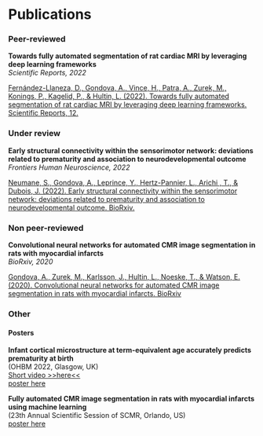 # Publications

### Peer-reviewed

**Towards fully automated segmentation of rat cardiac MRI by leveraging deep learning frameworks**<br>
*Scientific Reports, 2022*<br>

[Fernández-Llaneza, D., Gondova, A., Vince, H., Patra, A., Zurek, M., Konings, P., Kagelid, P., & Hultin, L. (2022). Towards fully automated segmentation of rat cardiac MRI by leveraging deep learning frameworks. Scientific Reports, 12.](https://www.nature.com/articles/s41598-022-12378-z)



### Under review

**Early structural connectivity within the sensorimotor network: deviations related to prematurity and association to neurodevelopmental outcome**<br>
*Frontiers Human Neuroscience, 2022*<br>

[Neumane, S., Gondova, A., Leprince, Y., Hertz-Pannier, L., Arichi , T., & Dubois, J. (2022). Early structural connectivity within the sensorimotor network: deviations related to prematurity and association to neurodevelopmental outcome. BioRxiv.](https://www.biorxiv.org/content/10.1101/2022.05.04.490626v1)

### Non peer-reviewed

**Convolutional neural networks for automated CMR image segmentation in rats with myocardial infarcts**<br>
*BioRxiv, 2020*<br>

[Gondova, A., Zurek, M., Karlsson, J., Hultin, L., Noeske, T., & Watson, E. (2020). Convolutional neural networks for automated CMR image segmentation in rats with myocardial infarcts. BioRxiv](https://www.biorxiv.org/content/10.1101/2020.12.01.405969v1)

### Other 

#### Posters
 
**Infant cortical microstructure at term-equivalent age accurately predicts prematurity at birth**<br>
(OHBM 2022, Glasgow, UK)<br>
[Short video >>here<<](https://vimeo.com/766127291)<br>
[poster here](images/posters/ohbm2022.md)


**Fully automated CMR image segmentation in rats with myocardial infarcts using machine learning**<br>
(23th Annual Scientific Session of SCMR, Orlando, US)<br>
[poster here](images/posters/cmri2020.md)
